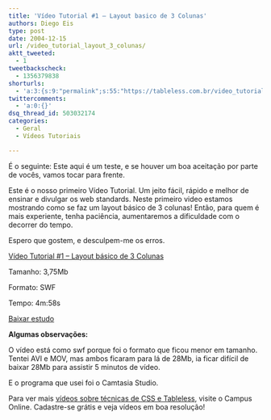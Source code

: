 ```yaml
---
title: 'Vídeo Tutorial #1 – Layout basico de 3 Colunas'
authors: Diego Eis
type: post
date: 2004-12-15
url: /video_tutorial_layout_3_colunas/
aktt_tweeted:
  - 1
tweetbackscheck:
  - 1356379838
shorturls:
  - 'a:3:{s:9:"permalink";s:55:"https://tableless.com.br/video_tutorial_layout_3_colunas";s:7:"tinyurl";s:26:"https://tinyurl.com/3pwedbb";s:4:"isgd";s:19:"https://is.gd/Lvxnx9";}'
twittercomments:
  - 'a:0:{}'
dsq_thread_id: 503032174
categories:
  - Geral
  - Vídeos Tutoriais

---
```

É o seguinte: Este aqui é um teste, e se houver um boa aceitação por parte de vocês, vamos tocar para frente.
              
Este é o nosso primeiro Vídeo Tutorial. Um jeito fácil, rápido e melhor de ensinar e divulgar os web standards. Neste primeiro video estamos mostrando como se faz um layout básico de 3 colunas! Então, para quem é mais experiente, tenha paciência, aumentaremos a dificuldade com o decorrer do tempo.
              
Espero que gostem, e desculpem-me os erros. 

[Vídeo Tutorial #1 &#8211; Layout básico de 3 Colunas][1]
              
Tamanho: 3,75Mb
              
Formato: SWF
              
Tempo: 4m:58s
              
[Baixar estudo][2] 

**Algumas observações:**
              
O vídeo está como swf porque foi o formato que ficou menor em tamanho. Tentei AVI e MOV, mas ambos ficaram para lá de 28Mb, ia ficar difícil de baixar 28Mb para assistir 5 minutos de vídeo.
              
E o programa que usei foi o Camtasia Studio. 

Para ver mais [vídeos sobre técnicas de CSS e Tableless][3], visite o Campus Online. Cadastre-se grátis e veja vídeos em boa resolução!

 [1]: https://tableless.com.br/videotutorial/videotutorial1/
 [2]: https://tableless.com.br/videotutorial/videotutorial1/videotutorial.zip
 [3]: https://campus.visie.com.br/ "video aulas de Tableless"